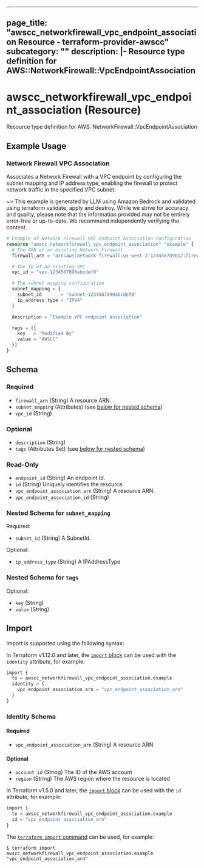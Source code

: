 
---
page_title: "awscc_networkfirewall_vpc_endpoint_association Resource - terraform-provider-awscc"
subcategory: ""
description: |-
  Resource type definition for AWS::NetworkFirewall::VpcEndpointAssociation
---

# awscc_networkfirewall_vpc_endpoint_association (Resource)

Resource type definition for AWS::NetworkFirewall::VpcEndpointAssociation

## Example Usage

### Network Firewall VPC Association

Associates a Network Firewall with a VPC endpoint by configuring the subnet mapping and IP address type, enabling the firewall to protect network traffic in the specified VPC subnet.

~> This example is generated by LLM using Amazon Bedrock and validated using terraform validate, apply and destroy. While we strive for accuracy and quality, please note that the information provided may not be entirely error-free or up-to-date. We recommend independently verifying the content.

```terraform
# Example of Network Firewall VPC Endpoint Association configuration
resource "awscc_networkfirewall_vpc_endpoint_association" "example" {
  # The ARN of an existing Network Firewall
  firewall_arn = "arn:aws:network-firewall:us-west-2:123456789012:firewall/example-firewall"

  # The ID of an existing VPC
  vpc_id = "vpc-1234567890abcdef0"

  # The subnet mapping configuration
  subnet_mapping = {
    subnet_id       = "subnet-1234567890abcdef0"
    ip_address_type = "IPV4"
  }

  description = "Example VPC endpoint association"

  tags = [{
    key   = "Modified By"
    value = "AWSCC"
  }]
}
```

<!-- schema generated by tfplugindocs -->
## Schema

### Required

- `firewall_arn` (String) A resource ARN.
- `subnet_mapping` (Attributes) (see [below for nested schema](#nestedatt--subnet_mapping))
- `vpc_id` (String)

### Optional

- `description` (String)
- `tags` (Attributes Set) (see [below for nested schema](#nestedatt--tags))

### Read-Only

- `endpoint_id` (String) An endpoint Id.
- `id` (String) Uniquely identifies the resource.
- `vpc_endpoint_association_arn` (String) A resource ARN.
- `vpc_endpoint_association_id` (String)

<a id="nestedatt--subnet_mapping"></a>
### Nested Schema for `subnet_mapping`

Required:

- `subnet_id` (String) A SubnetId.

Optional:

- `ip_address_type` (String) A IPAddressType


<a id="nestedatt--tags"></a>
### Nested Schema for `tags`

Optional:

- `key` (String)
- `value` (String)

## Import

Import is supported using the following syntax:

In Terraform v1.12.0 and later, the [`import` block](https://developer.hashicorp.com/terraform/language/import) can be used with the `identity` attribute, for example:

```terraform
import {
  to = awscc_networkfirewall_vpc_endpoint_association.example
  identity = {
    vpc_endpoint_association_arn = "vpc_endpoint_association_arn"
  }
}
```

<!-- schema generated by tfplugindocs -->
### Identity Schema

#### Required

- `vpc_endpoint_association_arn` (String) A resource ARN

#### Optional

- `account_id` (String) The ID of the AWS account
- `region` (String) The AWS region where the resource is located

In Terraform v1.5.0 and later, the [`import` block](https://developer.hashicorp.com/terraform/language/import) can be used with the `id` attribute, for example:

```terraform
import {
  to = awscc_networkfirewall_vpc_endpoint_association.example
  id = "vpc_endpoint_association_arn"
}
```

The [`terraform import` command](https://developer.hashicorp.com/terraform/cli/commands/import) can be used, for example:

```shell
$ terraform import awscc_networkfirewall_vpc_endpoint_association.example "vpc_endpoint_association_arn"
```
